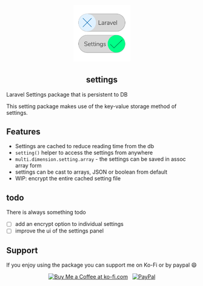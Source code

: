 <h6 align="center">
    <img src="https://github.com/ReeceM/SVG/blob/master/setting_logo.png" width="150"/>
</h6>

<h2 align="center">
    settings
</h2>
Laravel Settings package that is persistent to DB

This setting package makes use of the key-value storage method of settings.

## Features
- Settings are cached to reduce reading time from the db
- `setting()` helper to access the settings from anywhere
- `multi.dimension.setting.array` - the settings can be saved in assoc array form
- settings can be cast to arrays, JSON or boolean from default
- WIP: encrypt the entire cached setting file

## todo
There is always something todo
- [ ] add an encrypt option to individual settings
- [ ] improve the ui of the settings panel

## Support
If you enjoy using the package you can support me on Ko-Fi or by paypal :smile:

<p align="center">
<a href='http://bit.ly/2J4ZPBM' target='_blank'><img height='36' style='border:0px;height:36px;' src='https://az743702.vo.msecnd.net/cdn/kofi4.png?v=2' border='0' alt='Buy Me a Coffee at ko-fi.com' /></a>
&nbsp;
<a href='http://bit.ly/2Vw2rAb' target='_blank'><img src="https://www.paypalobjects.com/webstatic/en_US/i/buttons/PP_logo_h_100x26.png" alt="PayPal" /></a>
</p>
